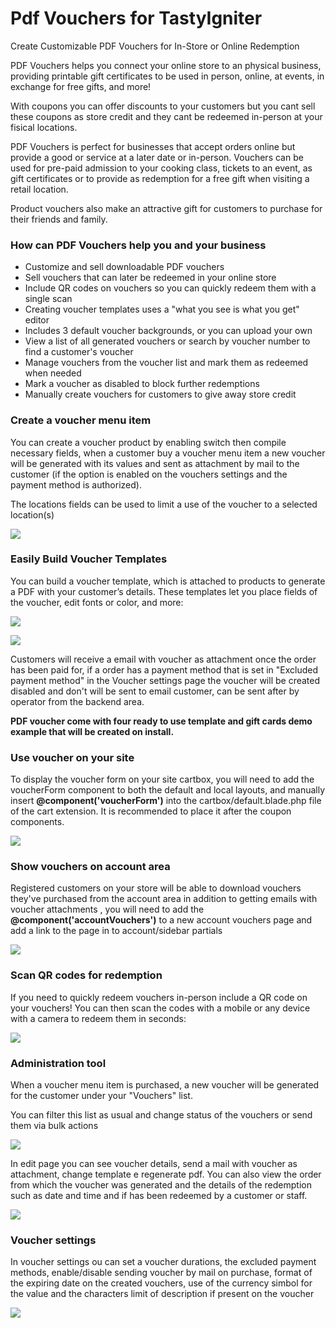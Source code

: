 # Pdf Vouchers for TastyIgniter

Create Customizable PDF Vouchers for In-Store or Online Redemption

PDF Vouchers helps you connect your online store to an physical business, providing printable gift certificates to be used in person, online, at events, in exchange for free gifts, and more!

With  coupons you can offer discounts to your customers but you cant sell these coupons as store credit and they cant be redeemed in-person at your fisical locations.

PDF  Vouchers is perfect for businesses that accept orders online but provide a good or service at a later date or in-person.
Vouchers can be used for pre-paid admission to your cooking class, tickets to an event, as gift certificates or to provide as redemption for a free gift when visiting a retail location.

Product vouchers also make an attractive gift for customers to purchase for their friends and family.

### How can PDF Vouchers help you and your business

- Customize and sell downloadable PDF vouchers
- Sell vouchers that can later be redeemed in your online store
- Include QR codes on vouchers so you can quickly redeem them with a single scan
- Creating voucher templates uses a "what you see is what you get" editor
- Includes 3 default voucher backgrounds, or you can upload your own
- View a list of all generated vouchers or search by voucher number to find a customer's voucher
- Manage vouchers from the voucher list and mark them as redeemed when needed
- Mark a voucher as disabled to block further redemptions
- Manually create vouchers for customers to give away store credit

### Create a voucher menu item

You can create a voucher product by enabling switch then compile necessary fields, when a customer buy a voucher menu item a new voucher will be generated with its values and sent as attachment by mail to the customer (if the option is enabled on the vouchers settings and the payment method is authorized).

The locations fields can be used to limit a use of the voucher to a selected location(s)

[![](https://raw.githubusercontent.com/Concreta09/tasty-pdf-voucher-doc/gh-pages/voucher_menu_item.png)](https://raw.githubusercontent.com/Concreta09/tasty-pdf-voucher-doc/gh-pages/voucher_menu_item.png)


### Easily Build Voucher Templates

You can build a voucher template, which is attached to products to generate a PDF with your customer’s details. These templates let you place fields of the voucher, edit fonts or color, and more:


[![](https://raw.githubusercontent.com/Concreta09/tasty-pdf-voucher-doc/gh-pages/voucher_template_editor_2.png)](https://raw.githubusercontent.com/Concreta09/tasty-pdf-voucher-doc/gh-pages/voucher_template_editor_2.png)

[![](https://raw.githubusercontent.com/Concreta09/tasty-pdf-voucher-doc/gh-pages/voucher_template_editor_1.png)](https://raw.githubusercontent.com/Concreta09/tasty-pdf-voucher-doc/gh-pages/voucher_template_editor_1.png)


Customers will receive a email with voucher as attachment once the order has been paid for, if a order has a payment method that is set in "Excluded payment method" in the Voucher settings page the voucher will be created disabled and don't will be sent to email customer, can be sent after by operator from the backend area.

**PDF voucher come with four ready to use template and gift cards demo example that will be created on install.**

### Use voucher on your site

To display the voucher form on your site cartbox, you will need to add the voucherForm component to both the default and local layouts, and manually insert **@component('voucherForm')** into the cartbox/default.blade.php file of the cart extension. It is recommended to place it after the coupon components.

[![](https://raw.githubusercontent.com/Concreta09/tasty-pdf-voucher-doc/gh-pages/voucher_form_cartbox.png)](https://raw.githubusercontent.com/Concreta09/tasty-pdf-voucher-doc/gh-pages/voucher_form_cartbox.png)

### Show vouchers on account area

Registered customers on your store will be able to download vouchers they've purchased from the account area in addition to getting emails with voucher attachments , you will need to add the **@component('accountVouchers')** to a new account vouchers page and add a link to the page in to account/sidebar partials

[![](https://raw.githubusercontent.com/Concreta09/tasty-pdf-voucher-doc/gh-pages/account_vouchers.png)](https://raw.githubusercontent.com/Concreta09/tasty-pdf-voucher-doc/gh-pages/account_vouchers.png)

### Scan QR codes for redemption

If you need to quickly redeem vouchers in-person include a QR code on your vouchers!
You can then scan the codes with a mobile or any device with a camera to redeem them in seconds:

[![](https://raw.githubusercontent.com/Concreta09/tasty-pdf-voucher-doc/gh-pages/can_voucher.png)](https://raw.githubusercontent.com/Concreta09/tasty-pdf-voucher-doc/gh-pages/scan_voucher.png)

### Administration tool

When a voucher menu item is purchased, a new voucher will be generated for the customer under your "Vouchers" list.

You can filter this list as usual and change status of the vouchers or send them via bulk actions

[![](https://raw.githubusercontent.com/Concreta09/tasty-pdf-voucher-doc/gh-pages/voucher_list.png)](https://raw.githubusercontent.com/Concreta09/tasty-pdf-voucher-doc/gh-pages/voucher_list.png)

In edit page you can see voucher details, send a mail with voucher as attachment, change template e regenerate pdf.
You can also view the order from which the voucher was generated and the details of the redemption such as date and time and if has been redeemed by a customer or staff.

[![](https://raw.githubusercontent.com/Concreta09/tasty-pdf-voucher-doc/gh-pages/edit_voucher.png)](https://raw.githubusercontent.com/Concreta09/tasty-pdf-voucher-doc/gh-pages/edit_voucher.png)



### Voucher settings

In voucher settings ou can set a voucher durations, the excluded payment methods, enable/disable sending voucher by mail on purchase, format of the expiring date on the created vouchers, use of the currency simbol for the value and the characters limit of  description if present on the voucher

[![](https://raw.githubusercontent.com/Concreta09/tasty-pdf-voucher-doc/gh-pages/vouchers_settings.png)](https://raw.githubusercontent.com/Concreta09/tasty-pdf-voucher-doc/gh-pages/ouchers_settings.png)
